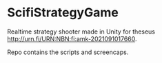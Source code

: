 # ScifiStrategyGame
Realtime strategy shooter made in Unity for theseus http://urn.fi/URN:NBN:fi:amk-2021091017660.

Repo contains the scripts and screencaps.
